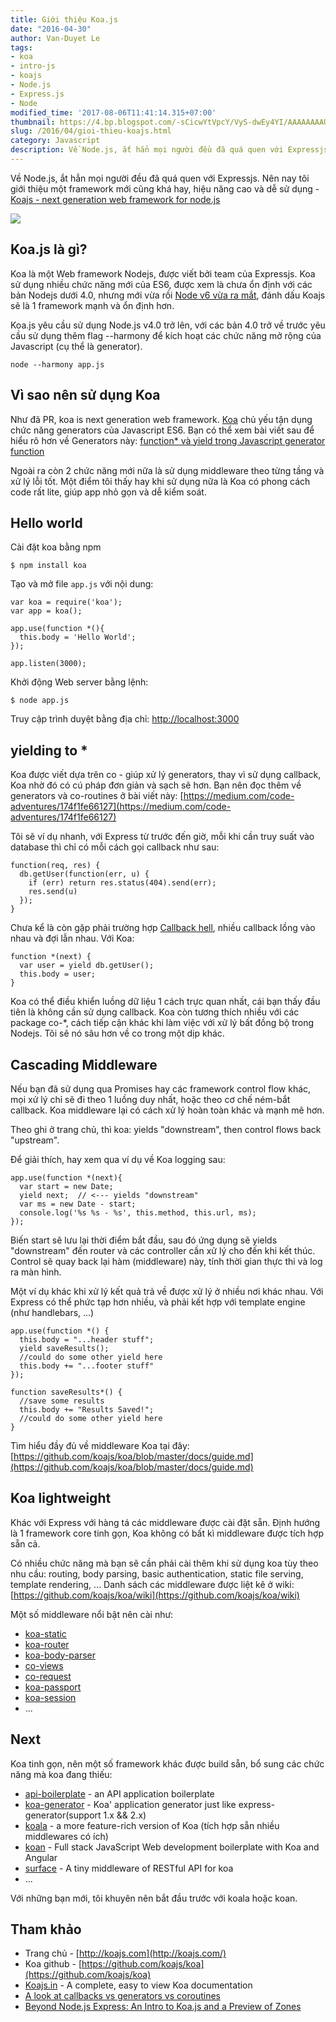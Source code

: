 ```yaml
---
title: Giới thiệu Koa.js
date: "2016-04-30"
author: Van-Duyet Le
tags:
- koa
- intro-js
- koajs
- Node.js
- Express.js
- Node
modified_time: '2017-08-06T11:41:14.315+07:00'
thumbnail: https://4.bp.blogspot.com/-sCicwYtVpcY/VyS-dwEy4YI/AAAAAAAAUBM/5Q1QZ6zVR5YcsV7lgN8MYWfkZvrz6AXtgCK4B/s1600/Screen-Shot-2014-04-11-at-7.49.09-AM.png
slug: /2016/04/gioi-thieu-koajs.html
category: Javascript
description: Về Node.js, ắt hẳn mọi người đều đã quá quen với Expressjs. Nên nay tôi giới thiệu một framework mới cũng khá hay, hiệu năng cao và dễ sử dụng KoaJs
---
```


Về Node.js, ắt hẳn mọi người đều đã quá quen với Expressjs. Nên nay tôi giới thiệu một framework mới cũng khá hay, hiệu năng cao và dễ sử dụng - [Koajs - next generation web framework for node.js](http://koajs.com/)

[![](https://4.bp.blogspot.com/-sCicwYtVpcY/VyS-dwEy4YI/AAAAAAAAUBM/5Q1QZ6zVR5YcsV7lgN8MYWfkZvrz6AXtgCK4B/s1600/Screen-Shot-2014-04-11-at-7.49.09-AM.png)](https://blog.duyet.net/2016/04/gioi-thieu-koajs.html)

## Koa.js là gì?

Koa là một Web framework Nodejs, được viết bởi team của Expressjs. Koa sử dụng nhiều chức năng mới của ES6, được xem là chưa ổn định với các bản Nodejs dưới 4.0, nhưng mới vừa rồi [Node v6 vừa ra mắt](https://blog.duyet.net/2016/04/ra-mat-nodejs-v6.html), đánh dấu Koajs sẽ là 1 framework mạnh và ổn định hơn.

Koa.js yêu cầu sử dụng Node.js v4.0 trở lên, với các bản 4.0 trở về trước yêu cầu sử dụng thêm flag --harmony để kích hoạt các chức năng mở rộng của Javascript (cụ thể là generator).

```
node --harmony app.js
```

## Vì sao nên sử dụng Koa

Như đã PR, koa is next generation web framework. [Koa](http://koajs.com/) chủ yếu tận dụng chức năng generators của Javascript ES6.
Bạn có thể xem bài viết sau để hiểu rõ hơn về Generators này: [function* và yield trong Javascript generator function](https://blog.duyet.net/2016/02/generator-function-javascript.html#.VyTAS4N94_M)

Ngoài ra còn 2 chức năng mới nữa là sử dụng middleware theo từng tầng và xử lý lỗi tốt. Một điểm tôi thấy hay khi sử dụng nữa là Koa có phong cách code rất lite, giúp app nhỏ gọn và dễ kiểm soát.

## Hello world


Cài đặt koa bằng npm

```
$ npm install koa
```

Tạo và mở file `app.js` với nội dung: 

```
var koa = require('koa');
var app = koa();

app.use(function *(){
  this.body = 'Hello World';
});

app.listen(3000);
```

Khởi động Web server bằng lệnh: 

```
$ node app.js
```

Truy cập trình duyệt bằng địa chỉ: [http://localhost:3000](http://localhost:3000/)

## yielding to *

Koa được viết dựa trên co - giúp xử lý generators, thay vì sử dụng callback, Koa nhờ đó có cú pháp đơn giản và sạch sẽ hơn.
Bạn nên đọc thêm về generators và co-routines ở bài viết này: [https://medium.com/code-adventures/174f1fe66127](https://medium.com/code-adventures/174f1fe66127)

Tôi sẽ ví dụ nhanh, với Express từ trước đến giờ, mỗi khi cần truy suất vào database thì chỉ có mỗi cách gọi callback như sau:

```
function(req, res) {
  db.getUser(function(err, u) {
    if (err) return res.status(404).send(err);
    res.send(u)
  });
}
```

Chưa kể là còn gặp phải trường hợp [Callback hell](https://strongloop.com/strongblog/node-js-callback-hell-promises-generators/), nhiều callback lồng vào nhau và đợi lẫn nhau.
Với Koa:

```
function *(next) {
  var user = yield db.getUser();
  this.body = user;
}
```

Koa có thể điều khiển luồng dữ liệu 1 cách trực quan nhất, cái bạn thấy đầu tiên là không cần sử dụng callback. Koa còn tương thích nhiều với các package co-*, cách tiếp cận khác khi làm việc với xử lý bất đồng bộ trong Nodejs. Tôi sẽ nó sâu hơn về co trong một dịp khác.

## Cascading Middleware


Nếu bạn đã sử dụng qua Promises hay các framework control flow khác, mọi xử lý chỉ sẽ đi theo 1 luồng duy nhất, hoặc theo cơ chế ném-bắt callback. Koa middleware lại có cách xử lý hoàn toàn khác và mạnh mẽ hơn. 

Theo ghi ở trang chủ, thì koa: yields "downstream", then control flows back "upstream".

Để giải thích, hay xem qua ví dụ về Koa logging sau: 

```
app.use(function *(next){
  var start = new Date;
  yield next;  // <--- yields "downstream" 
  var ms = new Date - start;
  console.log('%s %s - %s', this.method, this.url, ms);
});
```

Biến start sẽ lưu lại thời điểm bắt đầu, sau đó ứng dụng sẽ yields "downstream" đến router và các controller cần xử lý cho đến khi kết thúc. Control sẽ quay back lại hàm (middleware) này, tính thời gian thực thi và log ra màn hình.

Một ví dụ khác khi xử lý kết quả trả về được xử lý ở nhiều nơi khác nhau. Với Express có thể phức tạp hơn nhiều, và phải kết hợp với template engine (như handlebars, ...)

```
app.use(function *() {
  this.body = "...header stuff";
  yield saveResults();
  //could do some other yield here 
  this.body += "...footer stuff"
});

function saveResults*() {
  //save some results
  this.body += "Results Saved!";
  //could do some other yield here
}
```

Tìm hiểu đầy đủ về middleware Koa tại đây: [https://github.com/koajs/koa/blob/master/docs/guide.md](https://github.com/koajs/koa/blob/master/docs/guide.md)

## Koa lightweight

Khác với Express với hàng tá các middleware được cài đặt sẵn. Định hướng là 1 framework core tinh gọn, Koa không có bất kì middleware được tích hợp sẵn cả.

Có nhiều chức năng mà bạn sẽ cần phải cài thêm khi sử dụng koa tùy theo nhu cầu: routing, body parsing, basic authentication, static file serving, template rendering, ... Danh sách các middleware được liệt kê ở wiki: [https://github.com/koajs/koa/wiki](https://github.com/koajs/koa/wiki)

Một số middleware nổi bật nên cài như:

- [koa-static](https://github.com/koajs/route)
- [koa-router](https://github.com/alexmingoia/koa-router)
- [koa-body-parser](https://github.com/thomseddon/koa-body-parser)
- [co-views](https://github.com/visionmedia/co-views)
- [co-request](https://github.com/leukhin/co-request)
- [koa-passport](https://github.com/rkusa/koa-passport)
- [koa-session](https://github.com/koajs/session)
- ...

## Next

Koa tinh gọn, nên một số framework khác được build sẵn, bổ sung các chức năng mà koa đang thiếu:

- [api-boilerplate](https://github.com/koajs/api-boilerplate) - an API application boilerplate
- [koa-generator](https://github.com/base-n/koa-generator) - Koa' application generator just like express-generator(support 1.x && 2.x)
- [koala](https://github.com/koajs/koala) - a more feature-rich version of Koa (tích hợp sẵn nhiều middlewares có ích)
- [koan](https://github.com/soygul/koan) - Full stack JavaScript Web development boilerplate with Koa and Angular
- [surface](https://github.com/zedgu/surface) - A tiny middleware of RESTful API for koa
- ...

Với những bạn mới, tôi khuyên nên bắt đầu trước với koala hoặc koan.

## Tham khảo


- Trang chủ - [http://koajs.com](http://koajs.com/)
- Koa github - [https://github.com/koajs/koa](https://github.com/koajs/koa)
- [Koajs.in](http://koajs.in/) - A complete, easy to view Koa documentation
- [A look at callbacks vs generators vs coroutines](https://medium.com/@tjholowaychuk/callbacks-vs-coroutines-174f1fe66127#.w70iawu11)
- [Beyond Node.js Express: An Intro to Koa.js and a Preview of Zones](https://strongloop.com/strongblog/node-js-express-introduction-koa-js-zone/)
